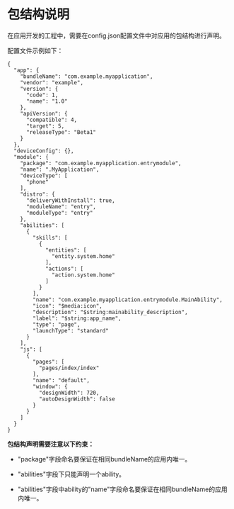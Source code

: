 # 包结构说明

在应用开发的工程中，需要在config.json配置文件中对应用的包结构进行声明。


配置文件示例如下：


```
{
  "app": {
    "bundleName": "com.example.myapplication",
    "vendor": "example",
    "version": {
      "code": 1,
      "name": "1.0"
    },
    "apiVersion": {
      "compatible": 4,
      "target": 5,
      "releaseType": "Beta1"
    }
  },
  "deviceConfig": {},
  "module": {
    "package": "com.example.myapplication.entrymodule",
    "name": ".MyApplication",
    "deviceType": [
      "phone"
    ],
    "distro": {
      "deliveryWithInstall": true,
      "moduleName": "entry",
      "moduleType": "entry"
    },
    "abilities": [
      {
        "skills": [
          {
            "entities": [
              "entity.system.home"
            ],
            "actions": [
              "action.system.home"
            ]
          }
        ],
        "name": "com.example.myapplication.entrymodule.MainAbility",
        "icon": "$media:icon",
        "description": "$string:mainability_description",
        "label": "$string:app_name",
        "type": "page",
        "launchType": "standard"
      }
    ],
    "js": [
      {
        "pages": [
          "pages/index/index"
        ],
        "name": "default",
        "window": {
          "designWidth": 720,
          "autoDesignWidth": false
        }
      }
    ]
  }
}
```


**包结构声明需要注意以下约束：**


- "package"字段命名要保证在相同bundleName的应用内唯一。

- "abilities"字段下只能声明一个ability。

- "abilities"字段中ability的"name"字段命名要保证在相同bundleName的应用内唯一。
